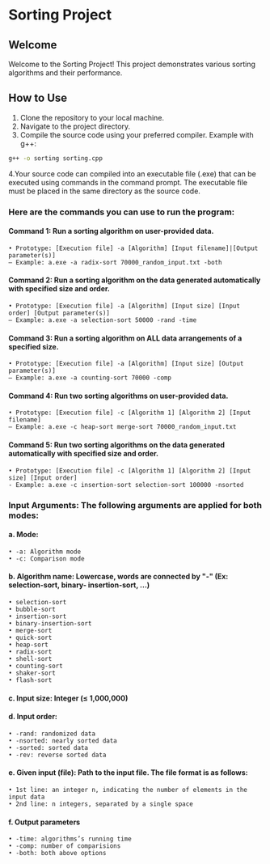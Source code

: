 # Sorting Project

## Welcome
Welcome to the Sorting Project! This project demonstrates various sorting algorithms and their performance.

## How to Use
1. Clone the repository to your local machine.
2. Navigate to the project directory.
3. Compile the source code using your preferred compiler.
Example with g++:
```bash
g++ -o sorting sorting.cpp
```
4.Your source code can compiled into an executable file (.exe) that can be executed using commands
in the command prompt. The executable file must be placed in the same directory as the source code.

### Here are the commands you can use to run the program:
#### Command 1: Run a sorting algorithm on user-provided data.
    • Prototype: [Execution file] -a [Algorithm] [Input filename]|[Output parameter(s)]
    – Example: a.exe -a radix-sort 70000_random_input.txt -both
#### Command 2: Run a sorting algorithm on the data generated automatically with specified size and order.
    • Prototype: [Execution file] -a [Algorithm] [Input size] [Input order] [Output parameter(s)]
    – Example: a.exe -a selection-sort 50000 -rand -time
#### Command 3: Run a sorting algorithm on ALL data arrangements of a specified size.
    • Prototype: [Execution file] -a [Algorithm] [Input size] [Output parameter(s)] 
    – Example: a.exe -a counting-sort 70000 -comp
#### Command 4: Run two sorting algorithms on user-provided data.
    • Prototype: [Execution file] -c [Algorithm 1] [Algorithm 2] [Input filename] 
    – Example: a.exe -c heap-sort merge-sort 70000_random_input.txt
#### Command 5: Run two sorting algorithms on the data generated automatically with specified size and order.
    • Prototype: [Execution file] -c [Algorithm 1] [Algorithm 2] [Input size] [Input order]
    - Example: a.exe -c insertion-sort selection-sort 100000 -nsorted

### Input Arguments: The following arguments are applied for both modes:
#### a. Mode:
    • -a: Algorithm mode
    • -c: Comparison mode
#### b. Algorithm name: Lowercase, words are connected by "-" (Ex: selection-sort, binary- insertion-sort, ...)
    • selection-sort
    • bubble-sort
    • insertion-sort
    • binary-insertion-sort
    • merge-sort
    • quick-sort
    • heap-sort
    • radix-sort
    • shell-sort
    • counting-sort
    • shaker-sort
    • flash-sort
#### c. Input size: Integer (≤ 1,000,000) 
#### d. Input order:
    • -rand: randomized data
    • -nsorted: nearly sorted data 
    • -sorted: sorted data
    • -rev: reverse sorted data
#### e. Given input (file): Path to the input file. The file format is as follows:
    • 1st line: an integer n, indicating the number of elements in the input data 
    • 2nd line: n integers, separated by a single space
#### f. Output parameters
    • -time: algorithms’s running time 
    • -comp: number of comparisions 
    • -both: both above options

